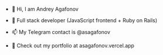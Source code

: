 - 👋 Hi, I am Andrey Agafonov
- 🌱 Full stack developer (JavaScript frontend + Ruby on Rails)
- 📫 My Telegram contact is @asagafonov

- 👀 Check out my portfolio at asagafonov.vercel.app
